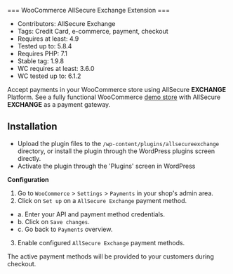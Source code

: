 === WooCommerce AllSecure Exchange Extension ===
- Contributors: AllSecure Exchange
- Tags: Credit Card, e-commerce, payment, checkout
- Requires at least: 4.9
- Tested up to: 5.8.4
- Requires PHP: 7.1
- Stable tag: 1.9.8
- WC requires at least: 3.6.0
- WC tested up to: 6.1.2

Accept payments in your WooCommerce store using AllSecure **EXCHANGE** Platform. See a fully functional WooCommerce <a href="http://demo.allsecure.xyz/cart/exchange/woo" target="_new">demo store</a> with AllSecure **EXCHANGE** as a payment gateway.

## Installation
- Upload the plugin files to the `/wp-content/plugins/allsecureexchange` directory, or install the plugin through the WordPress plugins screen directly.
- Activate the plugin through the 'Plugins' screen in WordPress

**Configuration**

1. Go to `WooCommerce` > `Settings` > `Payments` in your shop's admin area.
2. Click on `Set up` on a `AllSecure Exchange` payment method.
  - a. Enter your API and payment method credentials.
  - b. Click on `Save changes`.
  - c. Go back to `Payments` overview.
3. Enable configured `AllSecure Exchange` payment methods.

The active payment methods will be provided to your customers during checkout.

